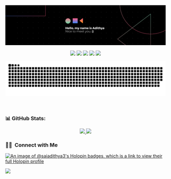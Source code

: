 

<img src="https://github.com/SaiAdithya3/SaiAdithya3/blob/main/banner.png" alt="banner" />

<p align="center">
<a href="https://saiadithya.netlify.app"><img src="https://img.shields.io/badge/-saiadithya.com-3423A6?style=flat&logo=Google-Chrome&logoColor=white"/></a>
<a href="https://linkedin.com/in/ksaiadithya"><img src="https://img.shields.io/badge/-Sai%20Adithya%20K-0077B5?style=flat&logo=Linkedin&logoColor=white"/></a>
<a href="mailto:saiadithyakancharla@gmail.com"><img src="https://img.shields.io/badge/-saiadithyakancharla@gmail.com-D14836?style=flat&logo=Gmail&logoColor=white"/></a>
<a href="https://instagram.com/sai_.adithya"><img src="https://img.shields.io/badge/-@sai_.adithya-E4405F?style=flat&logo=Instagram&logoColor=white"/></a>
<a href="https://twitter.com/in/SaiAdithya39"><img src="https://img.shields.io/badge/-SaiAdithya39-0077B5?style=flat&logo=Twitter&logoColor=white"/></a>
</p>

<div align="center">
<!-- <h1 align="center">Hi <img width="35" src="https://github.com/1999AZZAR/1999AZZAR/blob/main/resources/img/waving.gif">, I'm Adithya</h1> -->
<!-- <h4 align="center">a freelance developer and also an engineering student from India, see my <a href="https://linkedin.com/in/ksaiadithya" target="_blank">LinkedIn</a> for more</h4> -->
</div>

<div align="center">
  <a href="https://github.com/SaiAdithya3">
  <img  src="https://github.com/SaiAdithya3/SaiAdithya3/blob/main/grid-snake.svg"
       alt="snake" /></a>
</div>




<br />

<br />

### 📊 GitHub Stats:
<!--[[SaiAdithya3's github stats](https://github-readme-stats.vercel.app/api?username=SaiAdithya3&show_icons=true&theme=dracula&count_private=true&include_all_commits=true&hide=contribs,issues,stars)](url)-->






<p align="center">
          <a href="https://github.com/SaiAdithya3/">
          <img width="45%" src="https://github-readme-stats.vercel.app/api?username=SaiAdithya3&show_icons=true&theme=gruvbox&hide_border=true" />
          <img width="48%" src="https://github-readme-streak-stats.herokuapp.com/?user=SaiAdithya3&theme=gruvbox&hide_border=true" />
          </a>
       </p>
       


[website]: https://saiadithya3.github.io/portfolio-website/
[linkedin]: https://www.linkedin.com/in/ksaiadithya/
[instagram]: https://www.instagram.com/sai_.adithya/
[twitter]: https://twitter.com/SaiAdithya39/
[facebook]: https://www.facebook.com/sai.adithya.1401/
[github]: https://github.com/SaiAdithya3/




### 🤝🏻 &nbsp;Connect with Me




[![An image of @saiadithya3's Holopin badges, which is a link to view their full Holopin profile](https://holopin.me/saiadithya3)](https://holopin.io/@saiadithya3)
<p > 
<img src="https://profile-counter.glitch.me/SaiAdithya3/count.svg" />
</p>

